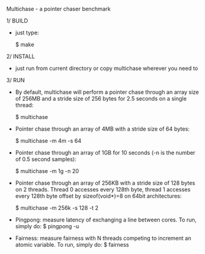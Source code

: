 Multichase - a pointer chaser benchmark

1/ BUILD

   - just type:

     $ make

2/ INSTALL

   - just run from current directory or copy multichase wherever you need to

3/ RUN

   - By default, multichase will perform a pointer chase through an array
     size of 256MB and a stride size of 256 bytes for 2.5 seconds on a single
     thread:

     $ multichase

   - Pointer chase through an array of 4MB with a stride size of 64 bytes:

     $ multichase -m 4m -s 64

  - Pointer chase through an array of 1GB for 10 seconds (-n is the number of 0.5  second samples):

     $ multichase -m 1g -n 20

  - Pointer chase through an array of 256KB with a stride size of 128 bytes on 2 threads.
    Thread 0 accesses every 128th byte, thread 1 accesses every 128th byte offset by sizeof(void*)=8
    on 64bit architectures:

    $ multichase -m 256k -s 128 -t 2


   - Pingpong: measure latency of exchanging a line between cores.
     To run, simply do:
    $ pingpong -u

   - Fairness: measure fairness with N threads competing to increment an atomic variable.
     To run, simply do:
    $ fairness
